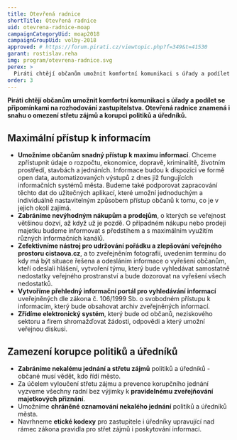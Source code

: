```yaml
---
title: Otevřená radnice
shortTitle: Otevřená radnice
uid: otevrena-radnice-moap
campaignCategoryUid: moap2018
campaignGroupUid: volby-2018
approved: # https://forum.pirati.cz/viewtopic.php?f=349&t=41530
garant: rostislav.reha
img: program/otevrena-radnice.svg
perex: >
  Piráti chtějí občanům umožnit komfortní komunikaci s úřady a podílet se připomínkami na rozhodování zastupitelstva. Otevřená radnice znamená i snahu o omezení střetu zájmů a korupci politiků a úředníků. 
order: 3
---
```


**Piráti chtějí občanům umožnit komfortní komunikaci s úřady a podílet se připomínkami na rozhodování zastupitelstva. Otevřená radnice znamená i snahu o omezení střetu zájmů a korupci politiků a úředníků.**

## Maximální přístup k informacím

<ul>
  <li><b>Umožníme občanům snadný přístup k maximu informací</b>. Chceme zpřístupnit údaje o rozpočtu, ekonomice, dopravě, kriminalitě, životním prostředí, stavbách a jednáních. Informace budou k dispozici ve formě open data, automatizovaných výstupů z dnes již fungujících informačních systémů města. Budeme také podporovat zapracování těchto dat do užitečných aplikací, které umožní jednoduchým a individuálně nastavitelným způsobem přístup občanů k tomu, co je v jejich okolí zajímá.</li>
  <li><b>Zabráníme nevýhodným nákupům a prodejům</b>, o kterých se veřejnost většinou dozví, až když už je pozdě. O případném nákupu nebo prodeji majetku budeme informovat s předstihem a s maximálním využitím různých informačních kanálů.</li>
  <li><b>Zefektivníme nástroj pro udržování pořádku a zlepšování veřejného prostoru cistaova.cz</b>, a to zveřejněním fotografií, uvedením termínu do kdy má být situace řešena a odesláním informace o vyřešení občanům, kteří odeslali hlášení, vytvoření týmu, který bude vyhledávat samostatně nedostatky veřejného prostranství a bude dozorovat na vyřešení všech nedostatků.</li>
  <li><b>Vytvoříme přehledný informační portál pro vyhledávání informací</b> uveřejněných dle zákona č. 106/1999 Sb. o svobodném přístupu k informacím, který bude obsahovat archiv zveřejněných informací.</li>
  <li><b>Zřídíme elektronický systém</b>, který bude od občanů, neziskového sektoru a firem shromažďovat žádosti, odpovědi a který umožní veřejnou diskusi.</li>
</ul>

## Zamezení korupce politiků a úředníků

<ul>
  <li><b>Zabráníme nekalému jednání a střetu zájmů</b> politiků a úředníků - občané musí vědět, kdo řídí město.</li>
  <li>Za účelem vyloučení střetu zájmu a prevence korupčního jednání vyzveme všechny radní bez výjimky k <b>pravidelnému zveřejňování majetkových přiznání</b>.</li>
  <li>Umožníme <b>chráněné oznamování nekalého jednání</b> politiků a úředníků města.</li>
  <li>Navrhneme <b>etické kodexy</b> pro zastupitele i úředníky upravující nad rámec zákona pravidla pro střet zájmů i poskytování informací.</li>
</ul>
